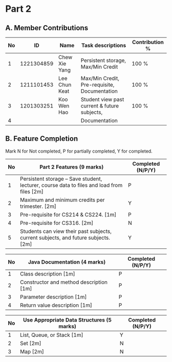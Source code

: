 # Part 2

## A. Member Contributions

No | ID         | Name                     | Task descriptions                            | Contribution %
-- | ---------- | ------------------------ | ---------------------------------------------| --------------
1  |1221304859  | Chew Xie Yang            | Persistent storage, Max/Min Credit           | 100 %
2  |1211101453  | Lee Chun Keat            | Max/Min Credit, Pre-requisite, Documentation | 100 %
3  |1201303251  | Koo Wen Hao              | Student view past current & future subjects, | 100 %
4  |            |                          | Documentation                                |


## B. Feature Completion

Mark N for Not completed, P for partially completed, Y for completed. 

No | Part 2 Features (9 marks)                                                                   | Completed (N/P/Y)
-- | ------------------------------------------------------------------------------------------- | -----------------
1  | Persistent storage – Save student, lecturer, course data to files and load from files [2m]  | P
2  | Maximum and minimum credits per trimester.  [2m]                                            | Y 
3  | Pre-requisite for CS214 & CS224. [1m]                                                       | P
4  | Pre-requisite for CS316. [2m]                                                               | N
5  | Students can view their past subjects, current subjects, and future subjects. [2m]          | Y


No | Java Documentation (4 marks)             | Completed (N/P/Y)
-- | ---------------------------------------- | ---------------
1  | Class description [1m]                   | P
2  | Constructor and method description [1m]  | P
3  | Parameter description [1m]               | P
4  | Return value description [1m]            | P


No | Use Appropriate Data Structures (5 marks) | Completed (N/P/Y)
-- | ----------------------------------------- | -----------------
1  | List, Queue, or Stack [1m]                | Y
2  | Set [2m]                                  | N
3  | Map [2m]                                  | N

